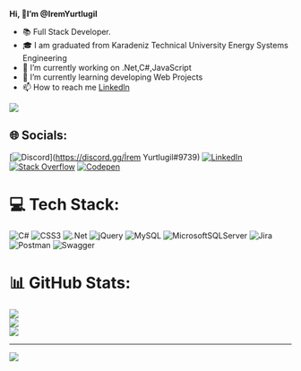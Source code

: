  **Hi, 👋I’m @IremYurtlugil**
- 📚 Full Stack Developer.
- 🎓 I am graduated from Karadeniz Technical University Energy Systems Engineering
- 👀 I’m currently working on .Net,C#,JavaScript
- 🌱 I’m currently learning developing Web Projects
- 📫 How to reach me [Linkedln](https://www.linkedin.com/in/irem-yurtlugil-aa3461120/)


![](https://camo.githubusercontent.com/691cdc5f9c4dc0e88650b97d480af9237d9422963bd1184f95e00087d3aa8bbd/68747470733a2f2f692e696d6775722e636f6d2f72486c456444712e676966)

## 🌐 Socials:
[![Discord](https://img.shields.io/badge/Discord-%237289DA.svg?logo=discord&logoColor=white)](https://discord.gg/İrem Yurtlugil#9739) [![LinkedIn](https://img.shields.io/badge/LinkedIn-%230077B5.svg?logo=linkedin&logoColor=white)](https://linkedin.com/in/https://www.linkedin.com/in/irem-yurtlugil) [![Stack Overflow](https://img.shields.io/badge/-Stackoverflow-FE7A16?logo=stack-overflow&logoColor=white)](https://stackoverflow.com/users/16926519) [![Codepen](https://img.shields.io/badge/Codepen-000000?style=for-the-badge&logo=codepen&logoColor=white)](https://codepen.io/iremyurtlugil) 

# 💻 Tech Stack:
![C#](https://img.shields.io/badge/c%23-%23239120.svg?style=for-the-badge&logo=c-sharp&logoColor=white) ![CSS3](https://img.shields.io/badge/css3-%231572B6.svg?style=for-the-badge&logo=css3&logoColor=white) ![.Net](https://img.shields.io/badge/.NET-5C2D91?style=for-the-badge&logo=.net&logoColor=white) ![jQuery](https://img.shields.io/badge/jquery-%230769AD.svg?style=for-the-badge&logo=jquery&logoColor=white) ![MySQL](https://img.shields.io/badge/mysql-%2300f.svg?style=for-the-badge&logo=mysql&logoColor=white) ![MicrosoftSQLServer](https://img.shields.io/badge/Microsoft%20SQL%20Sever-CC2927?style=for-the-badge&logo=microsoft%20sql%20server&logoColor=white) ![Jira](https://img.shields.io/badge/jira-%230A0FFF.svg?style=for-the-badge&logo=jira&logoColor=white) ![Postman](https://img.shields.io/badge/Postman-FF6C37?style=for-the-badge&logo=postman&logoColor=white) ![Swagger](https://img.shields.io/badge/-Swagger-%23Clojure?style=for-the-badge&logo=swagger&logoColor=white)
# 📊 GitHub Stats:
![](https://github-readme-stats.vercel.app/api?username=IremYurtlugil&theme=monokai&hide_border=false&include_all_commits=false&count_private=false)<br/>
![](https://github-readme-streak-stats.herokuapp.com/?user=IremYurtlugil&theme=monokai&hide_border=false)<br/>
![](https://github-readme-stats.vercel.app/api/top-langs/?username=IremYurtlugil&theme=monokai&hide_border=false&include_all_commits=false&count_private=false&layout=compact)

---
[![](https://visitcount.itsvg.in/api?id=IremYurtlugil&icon=2&color=10)](https://visitcount.itsvg.in)

